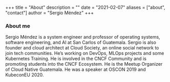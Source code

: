 +++
title = "About"
description = ""
date = "2021-02-07"
aliases = ["about", "contact"]
author = "Sergio Méndez"
+++
### About me
Sergio Méndez is a system engineer and professor of operating systems, software engineering, and AI at San Carlos of Guatemala. Sergio is also founder and cloud architect at Cloud Society, an online social network to join tech communities. He’s working on DevOps, MLOps projects and some Kubernetes Training. He is involved in the CNCF Community and is promoting students into the CNCF Ecosystem. He is the Meetup Organizer of Cloud Native Guatemala. He was a speaker at OSCON 2019 and KubeconEU 2020.


